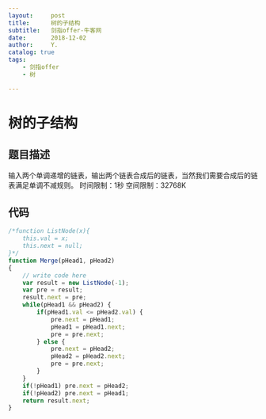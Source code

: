 ```yaml
---
layout:     post
title:      树的子结构
subtitle:   剑指offer-牛客网
date:       2018-12-02
author:     Y.
catalog: true
tags:
    - 剑指offer  
    - 树

---
```


# 树的子结构  

## 题目描述  

输入两个单调递增的链表，输出两个链表合成后的链表，当然我们需要合成后的链表满足单调不减规则。
时间限制：1秒 空间限制：32768K  

## 代码  

```javascript  
/*function ListNode(x){
    this.val = x;
    this.next = null;
}*/
function Merge(pHead1, pHead2)
{
    // write code here
    var result = new ListNode(-1);
    var pre = result;
    result.next = pre;
    while(pHead1 && pHead2) {
        if(pHead1.val <= pHead2.val) {
            pre.next = pHead1;
            pHead1 = pHead1.next;
            pre = pre.next;
        } else {
            pre.next = pHead2;
            pHead2 = pHead2.next;
            pre = pre.next;            
        }
    }
    if(!pHead1) pre.next = pHead2;
    if(!pHead2) pre.next = pHead1;
    return result.next;
}
```